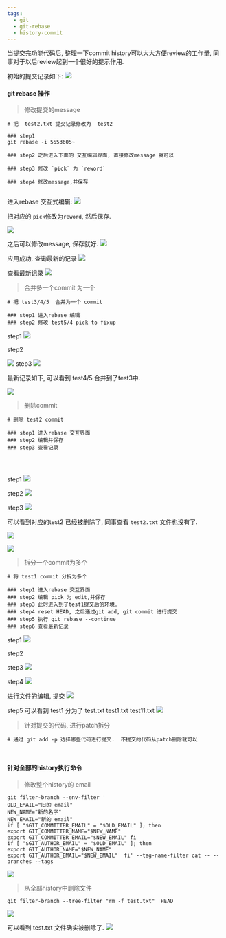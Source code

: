 ```yaml
---
tags:
  - git
  - git-rebase
  - history-commit
---
```

当提交完功能代码后, 整理一下commit history可以大大方便review的工作量, 同事对于以后review起到一个很好的提示作用.

初始的提交记录如下:
![](./images/rebase/log1.png)

#### git rebase 操作
> 修改提交的message

```shell
# 把  test2.txt 提交记录修改为  test2

### step1 
git rebase -i 5553605~

### step2 之后进入下面的 交互编辑界面, 直接修改message 就可以

### step3 修改 `pick` 为 `reword`

### step4 修改message,并保存


```

进入rebase 交互式编辑:
![](./images/rebase/log2.png)

把对应的 `pick`修改为`reword`, 然后保存.

![](./images/rebase/log4.png)

之后可以修改message, 保存就好.
![](./images/rebase/log5.png)



应用成功, 查询最新的记录
![](./images/rebase/log3.png)

查看最新记录
![](./images/rebase/log6.png)


> 合并多一个commit 为一个

```shell
# 把 test3/4/5  合并为一个 commit

### step1 进入rebase 编辑
### step2 修改 test5/4 pick to fixup

```

step1
![](./images/rebase/squash1.png)

step2

![](./images/rebase/squash2.png)
step3
![](./images/rebase/squash4.png)

最新记录如下, 可以看到 test4/5 合并到了test3中.

![](./images/rebase/squash3.png)





> 删除commit

```shell
# 删除 test2 commit

### step1 进入rebase 交互界面
### step2 编辑并保存
### step3 查看记录




```

step1
![](./images/rebase/delete1.png)


step2
![](./images/rebase/delete2.png)

step3
![](./images/rebase/delete3.png)

可以看到对应的test2 已经被删除了, 同事查看 `test2.txt` 文件也没有了.

![](./images/rebase/delete4.png)


![](./images/rebase/delete5.png)


> 拆分一个commit为多个

```shell
# 将 test1 commit 分拆为多个

### step1 进入rebase 交互界面
### step2 编辑 pick 为 edit,并保存
### step3 此时进入到了test1提交后的环境.
### step4 reset HEAD, 之后通过git add, git commit 进行提交
### step5 执行 git rebase --continue
### step6 查看最新记录

```

step1
![](./images/rebase/split1.png)

step2

step3
![](./images/rebase/split3.png)

step4
![](./images/rebase/split4.png)

进行文件的编辑, 提交
![](./images/rebase/split5.png)

step5
可以看到 test1 分为了  test.txt test1.txt  test11.txt
![](./images/rebase/split6.png)





>针对提交的代码, 进行patch拆分

```shell
# 通过 git add -p 选择哪些代码进行提交.  不提交的代码从patch删除就可以



```

#### 针对全部的history执行命令

> 修改整个history的 email

```shell
git filter-branch --env-filter ' 
OLD_EMAIL="旧的 email" 
NEW_NAME="新的名字" 
NEW_EMAIL="新的 email"  
if [ "$GIT_COMMITTER_EMAIL" = "$OLD_EMAIL" ]; then     
export GIT_COMMITTER_NAME="$NEW_NAME"     
export GIT_COMMITTER_EMAIL="$NEW_EMAIL" fi 
if [ "$GIT_AUTHOR_EMAIL" = "$OLD_EMAIL" ]; then     
export GIT_AUTHOR_NAME="$NEW_NAME"     
export GIT_AUTHOR_EMAIL="$NEW_EMAIL"  fi' --tag-name-filter cat -- --branches --tags
```

![](./images/rebase/filter_remove_file2.png)



> 从全部history中删除文件

```shell
git filter-branch --tree-filter "rm -f test.txt"  HEAD

```

![](./images/rebase/filter_remove_file.png)


可以看到 test.txt 文件确实被删除了.
![](./images/rebase/filter_remove_file1.png)







